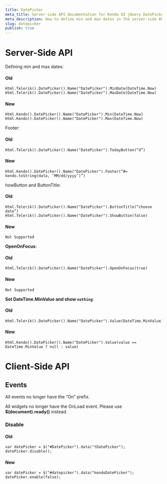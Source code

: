 ```yaml
---
title: DatePicker
meta_title: Server-side API documentation for Kendo UI jQuery DatePicker widget with ASP.NET MVC
meta_description: How to define min and max dates in the server-side API of Kendo UI DatePicker component. Documentation for the events which are enabled in the client-side API.
slug: datepicker
publish: true
---
```


# Server-Side API

Defining min and max dates:

#### Old

    Html.Telerik().DatePicker().Name("DatePicker").MinDate(DateTime.Now)
    Html.Telerik().DatePicker().Name("DatePicker").MaxDate(DateTime.Now)

#### New

    Html.Kendo().DatePicker().Name("DatePicker").Min(DateTime.Now)
    Html.Kendo().DatePicker().Name("DatePicker").Max(DateTime.Now)

Footer:

#### Old

    Html.Telerik().DatePicker().Name("DatePicker").TodayButton(“d”)

#### New

    Html.Kendo().DatePicker().Name("DatePicker").Footer(“#= kendo.toString(data, ‘MM/dd/yyyy’)”)

howButton and ButtonTitle:

#### Old

    Html.Telerik().DatePicker().Name("DatePicker").ButtonTitle(“choose date”)
    Html.Telerik().DatePicker().Name("DatePicker").ShowButton(false)

#### New

    Not Supported

**OpenOnFocus**:

#### Old

    Html.Telerik().DatePicker().Name("DatePicker").OpenOnFocus(true)

#### New

    Not Supported

**Set DateTime.MinValue and show `nothing`**:

#### Old

    Html.Telerik().DatePicker().Name("DatePicker").Value(DateTime.MinValue)

#### New

    Html.Kendo().DatePicker().Name("DatePicker").Value(value == DateTime.MinValue ? null : value)

# Client-Side API

## Events

All events no longer have the “On” prefix.

All widgets no longer have the OnLoad event. Please use **$(document).ready()** instead.

### Disable

#### Old

    var datePicker = $("#DatePicker").data("tDatePicker");
    datePicker.disable();

#### New

    var datePicker = $("#datepicker").data("kendoDatePicker");
    datePicker.enable(false);
 
